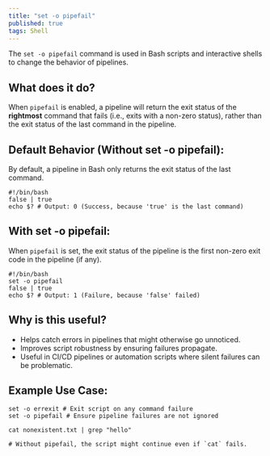 ```yaml
---
title: "set -o pipefail"
published: true
tags: Shell
---
```


The `set -o pipefail` command is used in Bash scripts and interactive shells to change the behavior of pipelines.

## What does it do?

When `pipefail` is enabled, a pipeline will return the exit status of the **rightmost** command that fails (i.e., exits with a non-zero status), rather than the exit status of the last command in the pipeline.

## Default Behavior (Without set -o pipefail):

By default, a pipeline in Bash only returns the exit status of the last command.

```shell
#!/bin/bash
false | true
echo $? # Output: 0 (Success, because 'true' is the last command)
```

## With set -o pipefail:

When `pipefail` is set, the exit status of the pipeline is the first non-zero exit code in the pipeline (if any).

```shell
#!/bin/bash
set -o pipefail
false | true
echo $? # Output: 1 (Failure, because 'false' failed)
```

## Why is this useful?

- Helps catch errors in pipelines that might otherwise go unnoticed.
- Improves script robustness by ensuring failures propagate.
- Useful in CI/CD pipelines or automation scripts where silent failures can be problematic.

## Example Use Case:

```shell
set -o errexit # Exit script on any command failure
set -o pipefail # Ensure pipeline failures are not ignored

cat nonexistent.txt | grep "hello"

# Without pipefail, the script might continue even if `cat` fails.
```
